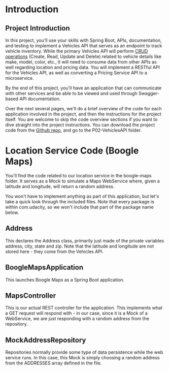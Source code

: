 # Introduction
## Project Introduction
In this project, you'll use your skills with Spring Boot, APIs, documentation, and testing to implement a Vehicles API that serves as an endpoint to track vehicle inventory. While the primary Vehicles API will perform [CRUD operations](https://en.wikipedia.org/wiki/Create,_read,_update_and_delete) (Create, Read, Update and Delete) related to vehicle details like make, model, color, etc., it will need to consume data from other APIs as well regarding location and pricing data. You will implement a RESTful API for the Vehicles API, as well as converting a Pricing Service API to a microservice.

By the end of this project, you'll have an application that can communicate with other services and be able to be viewed and used through Swagger-based API documentation.

Over the next several pages, we'll do a brief overview of the code for each application involved in the project, and then the instructions for the project itself. You are welcome to skip the code overview sections if you want to dive straight into the project instructions. You can download the project code from the [Github repo](https://github.com/udacity/nd035-C2-Web-Services-and-APIs-Exercises-and-Project-Starter), and go to the P02-VehiclesAPI folder.

# Location Service Code (Boogle Maps)
You'll find the code related to our location service in the boogle-maps folder. It serves as a Mock to simulate a Maps WebService where, given a latitude and longitude, will return a random address.

You won't have to implement anything as part of this application, but let's take a quick look through the included files. Note that every package is within com.udacity, so we won't include that part of the package name below.
## Address
This declares the Address class, primarily just made of the private variables address, city, state and zip. Note that the latitude and longitude are not stored here - they come from the Vehicles API.

## BoogleMapsApplication
This launches Boogle Maps as a Spring Boot application.

## MapsController
This is our actual REST controller for the application. This implements what a GET request will respond with - in our case, since it is a Mock of a WebService, we are just responding with a random address from the repository.

## MockAddressRepository
Repositories normally provide some type of data persistence while the web service runs. In this case, this Mock is simply choosing a random address from the ADDRESSES array defined in the file.
